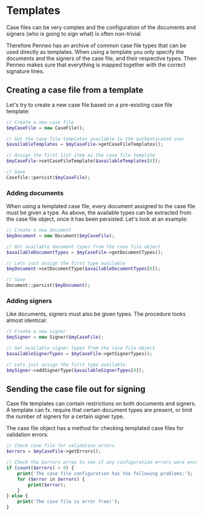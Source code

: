 # Templates
Case files can be very complex and the configuration of the documents and signers (who is going to sign what) is often non-trivial.

Therefore Penneo has an archive of common case file types that can be used directly as templates. When using a template you only specify the documents and the signers of the case file, and their respective types. Then Penneo makes sure that everything is mapped together with the correct signature lines.

## Creating a case file from a template
Let's try to create a new case file based on a pre-existing case file template:

```php
// Create a new case file
$myCaseFile = new CaseFile();

// Get the case file templates available to the authenticated user
$availableTemplates = $myCaseFile->getCaseFileTemplates();

// Assign the first list item as the case file template
$myCaseFile->setCaseFileTemplate($availableTemplates[0]);

// Save
Casefile::persist($myCaseFile);
```

### Adding documents
When using a templated case file, every document assigned to the case file must be given a type. As above, the available types can be extracted from the case file object, once it has been persisted. Let's look at an example:

```php
// Create a new document
$myDocument = new Document($myCaseFile);

// Get available document types from the case file object
$availableDocumentTypes = $myCaseFile->getDocumentTypes();

// Lets just assign the first type available
$myDocument->setDocumentType($availableDocumentTypes[0]);

// Save
Document::persist($myDocument);
```

### Adding signers
Like documents, signers must also be given types. The procedure looks almost identical:

```php
// Create a new signer
$mySigner = new Signer($myCaseFile);

// Get available signer types from the case file object
$availableSignerTypes = $myCaseFile->getSignerTypes();

// Lets just assign the first type available
$mySigner->addSignerType($availableSignerTypes[0]);
```

## Sending the case file out for signing
Case file templates can contain restrictions on both documents and signers. A template can fx. require that certain document types are present, or limit the number of signers for a certain signer type.

The case file object has a method for checking templated case files for validation errors:

```php
// Check case file for validation errors
$errors = $myCaseFile->getErrors();

// Check the $errors array to see if any configuration errors were encountered.
if (count($errors) > 0) {
	print('The case file configuration has the following problems:');
	for ($error in $errors) {
		print($error);
	}
} else {
	print('The case file is error free!');
}
```
